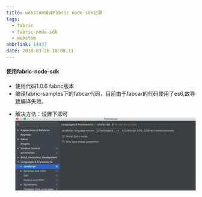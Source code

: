 ```yaml
---
title: webstom编译Fabric node-sdk记录
tags:
  - fabric
  - fabric-node-sdk
  - webstom
abbrlink: 14437
date: 2018-03-26 18:08:11
---
```


#### 使用fabric-node-sdk

- 使用代码1.0.6 fabric版本
- 编译fabric-samples下的fabcar代码，目前由于fabcar的代码使用了es6,故导致编译失败。
<!-- more -->
- 解决方法：设置下即可
 ![](/images/fabcar_build_set.png)